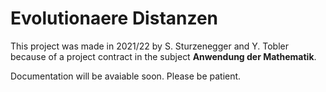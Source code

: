 # Evolutionaere Distanzen
This project was made in 2021/22 by S. Sturzenegger and Y. Tobler
because of a project contract in the subject **Anwendung der Mathematik**.


Documentation will be avaiable soon. Please be patient.